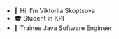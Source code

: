 - 👋 Hi, I’m Viktoriia Skoptsova
- 🎓 Student in KPI
- 🌱 Trainee Java Software Engineer


<!---
s-torryy1819/s-torryy1819 is a ✨ special ✨ repository because its `README.md` (this file) appears on your GitHub profile.
You can click the Preview link to take a look at your changes.
--->
